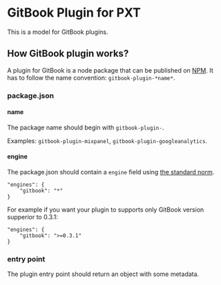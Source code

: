 GitBook Plugin for PXT
==============

This is a model for GitBook plugins.

## How GitBook plugin works?

A plugin for GitBook is a node package that can be published on [NPM](http://www.npmjs.org). It has to follow the name convention: `gitbook-plugin-*name*`.

### package.json

#### name

The package name should begin with ```gitbook-plugin-```.

Examples: `gitbook-plugin-mixpanel`, `gitbook-plugin-googleanalytics`.

#### engine

The package.json should contain a `engine` field using [the standard norm](https://www.npmjs.org/doc/json.html#engines).

```
"engines": {
    "gitbook": "*"
}
```

For example if you want your plugin to supports only GitBook version supperior to 0.3.1:

```
"engines": {
    "gitbook": ">=0.3.1"
}
```

### entry point

The plugin entry point should return an object with some metadata.



